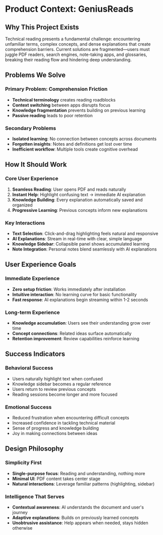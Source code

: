 # Product Context: GeniusReads

## Why This Project Exists

Technical reading presents a fundamental challenge: encountering unfamiliar terms, complex concepts, and dense explanations that create comprehension barriers. Current solutions are fragmented—users must juggle PDF readers, search engines, note-taking apps, and glossaries, breaking their reading flow and hindering deep understanding.

## Problems We Solve

### Primary Problem: Comprehension Friction
- **Technical terminology** creates reading roadblocks
- **Context switching** between apps disrupts focus
- **Knowledge fragmentation** prevents building on previous learning
- **Passive reading** leads to poor retention

### Secondary Problems
- **Isolated learning**: No connection between concepts across documents
- **Forgotten insights**: Notes and definitions get lost over time
- **Inefficient workflow**: Multiple tools create cognitive overhead

## How It Should Work

### Core User Experience
1. **Seamless Reading**: User opens PDF and reads naturally
2. **Instant Help**: Highlight confusing text → immediate AI explanation
3. **Knowledge Building**: Every explanation automatically saved and organized
4. **Progressive Learning**: Previous concepts inform new explanations

### Key Interactions
- **Text Selection**: Click-and-drag highlighting feels natural and responsive
- **AI Explanations**: Stream in real-time with clear, simple language
- **Knowledge Sidebar**: Collapsible panel shows accumulated learning
- **Note Integration**: Personal notes blend seamlessly with AI explanations

## User Experience Goals

### Immediate Experience
- **Zero setup friction**: Works immediately after installation
- **Intuitive interaction**: No learning curve for basic functionality
- **Fast response**: AI explanations begin streaming within 1-2 seconds

### Long-term Experience
- **Knowledge accumulation**: Users see their understanding grow over time
- **Concept connections**: Related ideas surface automatically
- **Retention improvement**: Review capabilities reinforce learning

## Success Indicators

### Behavioral Success
- Users naturally highlight text when confused
- Knowledge sidebar becomes a regular reference
- Users return to review previous concepts
- Reading sessions become longer and more focused

### Emotional Success
- Reduced frustration when encountering difficult concepts
- Increased confidence in tackling technical material
- Sense of progress and knowledge building
- Joy in making connections between ideas

## Design Philosophy

### Simplicity First
- **Single-purpose focus**: Reading and understanding, nothing more
- **Minimal UI**: PDF content takes center stage
- **Natural interactions**: Leverage familiar patterns (highlighting, sidebar)

### Intelligence That Serves
- **Contextual awareness**: AI understands the document and user's journey
- **Adaptive explanations**: Builds on previously learned concepts
- **Unobtrusive assistance**: Help appears when needed, stays hidden otherwise 